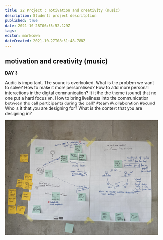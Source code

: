 ```yaml
---
title: 22 Project : motivation and creativity (music)
description: Students project descritption
published: true
date: 2021-10-28T06:55:52.129Z
tags: 
editor: markdown
dateCreated: 2021-10-27T08:51:48.788Z
---
```


## motivation and creativity (music)

**DAY 3**

Audio is important. The sound is overlooked. What is the problem we want to solve? How to make it more personalised? How to add more personal interactions in the digital communication? It it the the theme (sound) that no one put a hard focus on. How to bring liveliness into the communication between the call participants during the call? #team #collaboration #sound 
Who is it that you are designing for? 
What is the context that you are designing in?

![img_8659.jpg](/day-3/img_8659.jpg)
